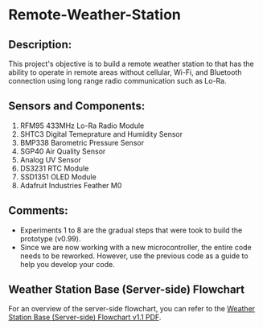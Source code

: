 # **Remote-Weather-Station**
## Description: 
This project's objective is to build a remote weather station to that has the ability to operate in remote areas without cellular, Wi-Fi, and Bluetooth connection using long range radio communication such as Lo-Ra.
## Sensors and Components:
1. RFM95 433MHz Lo-Ra Radio Module
2. SHTC3 Digital Temeprature and Humidity Sensor
3. BMP338 Barometric Pressure Sensor
4. SGP40 Air Quality Sensor
5. Analog UV Sensor
6. DS3231 RTC Module
7. SSD1351 OLED Module
8. Adafruit Industries Feather M0
## Comments:
- Experiments 1 to 8 are the gradual steps that were took to build the prototype (v0.99).
- Since we are now working with a new microcontroller, the entire code needs to be reworked. However, use the previous code as a guide to help you develop your code.
## Weather Station Base (Server-side) Flowchart
For an overview of the server-side flowchart, you can refer to the [Weather Station Base (Server-side) Flowchart v1.1 PDF](https://github.com/Peanut888/Remote-Weather-Station/files/15286887/Weather.Station.Base.Server-side.Flowchart.v1.1.PDF).
